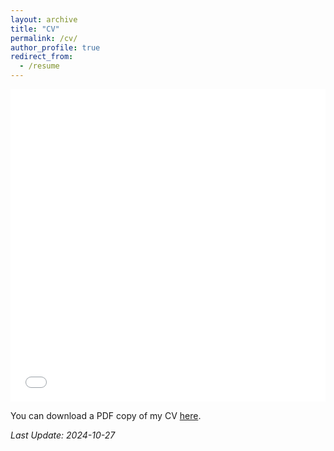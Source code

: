 ```yaml
---
layout: archive
title: "CV"
permalink: /cv/
author_profile: true
redirect_from:
  - /resume
---
```



<iframe src="/files/slim_CV.pdf" width="100%" height="500" frameborder="no" border="0" marginwidth="0" marginheight="0"></iframe>

You can download a PDF copy of my CV [here](/files/slim_CV.pdf).

*Last Update: 2024-10-27*
